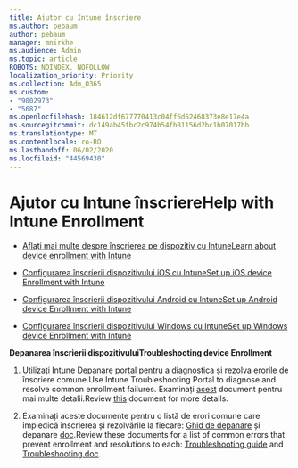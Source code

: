 ```yaml
---
title: Ajutor cu Intune înscriere
ms.author: pebaum
author: pebaum
manager: mnirkhe
ms.audience: Admin
ms.topic: article
ROBOTS: NOINDEX, NOFOLLOW
localization_priority: Priority
ms.collection: Adm_O365
ms.custom:
- "9002973"
- "5687"
ms.openlocfilehash: 184612df677770413c04ff6d62468373e8e17e4a
ms.sourcegitcommit: dc149ab45fbc2c974b54fb81156d2bc1b07017bb
ms.translationtype: MT
ms.contentlocale: ro-RO
ms.lasthandoff: 06/02/2020
ms.locfileid: "44569430"
---
```

# <a name="help-with-intune-enrollment"></a><span data-ttu-id="c466d-102">Ajutor cu Intune înscriere</span><span class="sxs-lookup"><span data-stu-id="c466d-102">Help with Intune Enrollment</span></span>


- [<span data-ttu-id="c466d-103">Aflați mai multe despre înscrierea pe dispozitiv cu Intune</span><span class="sxs-lookup"><span data-stu-id="c466d-103">Learn about device enrollment with Intune</span></span>](https://docs.microsoft.com/intune/device-enrollment)

- [<span data-ttu-id="c466d-104">Configurarea înscrierii dispozitivului iOS cu Intune</span><span class="sxs-lookup"><span data-stu-id="c466d-104">Set up iOS device Enrollment with Intune</span></span>](https://docs.microsoft.com/intune/ios-enroll)

- [<span data-ttu-id="c466d-105">Configurarea înscrierii dispozitivului Android cu Intune</span><span class="sxs-lookup"><span data-stu-id="c466d-105">Set up Android device Enrollment with Intune</span></span>](https://docs.microsoft.com/intune/android-enroll)

- [<span data-ttu-id="c466d-106">Configurarea înscrierii dispozitivului Windows cu Intune</span><span class="sxs-lookup"><span data-stu-id="c466d-106">Set up Windows device Enrollment with Intune</span></span>](https://docs.microsoft.com/intune/windows-enroll)

<span data-ttu-id="c466d-107">**Depanarea înscrierii dispozitivului**</span><span class="sxs-lookup"><span data-stu-id="c466d-107">**Troubleshooting device Enrollment**</span></span>

1. <span data-ttu-id="c466d-108">Utilizați Intune Depanare portal pentru a diagnostica și rezolva erorile de înscriere comune.</span><span class="sxs-lookup"><span data-stu-id="c466d-108">Use Intune Troubleshooting Portal to diagnose and resolve common enrollment failures.</span></span> <span data-ttu-id="c466d-109">Examinați [acest](https://docs.microsoft.com/intune/help-desk-operators) document pentru mai multe detalii.</span><span class="sxs-lookup"><span data-stu-id="c466d-109">Review [this](https://docs.microsoft.com/intune/help-desk-operators) document for more details.</span></span>

2. <span data-ttu-id="c466d-110">Examinați aceste documente pentru o listă de erori comune care împiedică înscrierea și rezolvările la fiecare: [Ghid de depanare](https://support.microsoft.com/help/4469913/troubleshooting-windows-device-enrollment-problems-in-microsoft-intune) și depanare [doc](https://docs.microsoft.com/intune/troubleshoot-device-enrollment-in-intune).</span><span class="sxs-lookup"><span data-stu-id="c466d-110">Review these documents for a list of common errors that prevent enrollment and resolutions to each: [Troubleshooting guide](https://support.microsoft.com/help/4469913/troubleshooting-windows-device-enrollment-problems-in-microsoft-intune) and [Troubleshooting doc](https://docs.microsoft.com/intune/troubleshoot-device-enrollment-in-intune).</span></span>